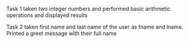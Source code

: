 Task 1
taken two integer numbers and performed basic arithmetic operations and displayed results

Task 2
taken first name and last name of the user as fname and lname. Printed a greet message with their full name
